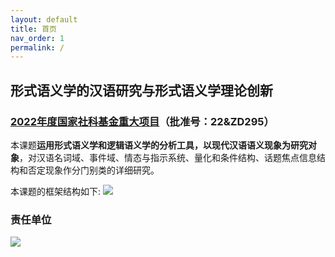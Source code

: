 ```yaml
---
layout: default
title: 首页
nav_order: 1
permalink: /
---
```


## 形式语义学的汉语研究与形式语义学理论创新
### [2022年度国家社科基金重大项目](http://www.nopss.gov.cn)（批准号：22&ZD295）

本课题**运用形式语义学和逻辑语义学的分析工具，以现代汉语语义现象为研究对象**，对汉语名词域、事件域、情态与指示系统、量化和条件结构、话题焦点信息结构和否定现象作分门别类的详细研究。

本课题的框架结构如下:
![](../../assets/images/frame.png)

### 责任单位
![](../../assets/images/cuhk-shenzhen-institute-logo.png)
